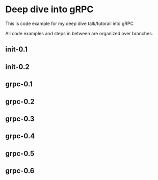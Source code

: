 # Deep dive into gRPC

This is code example for my deep dive talk/tutorail into gRPC

All code examples and steps in between are organized over branches.

## init-0.1

## init-0.2

## grpc-0.1

## grpc-0.2

## grpc-0.3

## grpc-0.4

## grpc-0.5

## grpc-0.6

